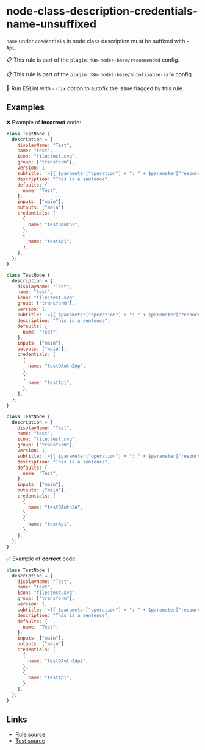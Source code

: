 [//]: # "File generated from a template. Do not edit this file directly."

# node-class-description-credentials-name-unsuffixed

`name` under `credentials` in node class description must be suffixed with `-Api`.

📋 This rule is part of the `plugin:n8n-nodes-base/recommended` config.

📋 This rule is part of the `plugin:n8n-nodes-base/autofixable-safe` config.

🔧 Run ESLint with `--fix` option to autofix the issue flagged by this rule.

## Examples

❌ Example of **incorrect** code:

```js
class TestNode {
  description = {
    displayName: "Test",
    name: "test",
    icon: "file:test.svg",
    group: ["transform"],
    version: 1,
    subtitle: '={{ $parameter["operation"] + ": " + $parameter["resource"] }}',
    description: "This is a sentence",
    defaults: {
      name: "Test",
    },
    inputs: ["main"],
    outputs: ["main"],
    credentials: [
      {
        name: "testOAuth2",
      },
      {
        name: "testApi",
      },
    ],
  };
}

class TestNode {
  description = {
    displayName: "Test",
    name: "test",
    icon: "file:test.svg",
    group: ["transform"],
    version: 1,
    subtitle: '={{ $parameter["operation"] + ": " + $parameter["resource"] }}',
    description: "This is a sentence",
    defaults: {
      name: "Test",
    },
    inputs: ["main"],
    outputs: ["main"],
    credentials: [
      {
        name: "testOAuth2Ap",
      },
      {
        name: "testApi",
      },
    ],
  };
}

class TestNode {
  description = {
    displayName: "Test",
    name: "test",
    icon: "file:test.svg",
    group: ["transform"],
    version: 1,
    subtitle: '={{ $parameter["operation"] + ": " + $parameter["resource"] }}',
    description: "This is a sentence",
    defaults: {
      name: "Test",
    },
    inputs: ["main"],
    outputs: ["main"],
    credentials: [
      {
        name: "testOAuth2A",
      },
      {
        name: "testApi",
      },
    ],
  };
}
```

✅ Example of **correct** code:

```js
class TestNode {
  description = {
    displayName: "Test",
    name: "test",
    icon: "file:test.svg",
    group: ["transform"],
    version: 1,
    subtitle: '={{ $parameter["operation"] + ": " + $parameter["resource"] }}',
    description: "This is a sentence",
    defaults: {
      name: "Test",
    },
    inputs: ["main"],
    outputs: ["main"],
    credentials: [
      {
        name: "testOAuth2Api",
      },
      {
        name: "testApi",
      },
    ],
  };
}
```

## Links

- [Rule source](../../lib/rules/node-class-description-credentials-name-unsuffixed.ts)
- [Test source](../../tests/node-class-description-credentials-name-unsuffixed.test.ts)
